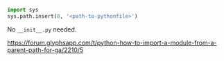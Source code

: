 ```python
import sys
sys.path.insert(0, '<path-to-pythonfile>')
```

No `__init__.py` needed.

https://forum.glyphsapp.com/t/python-how-to-import-a-module-from-a-parent-path-for-ga/2210/5
